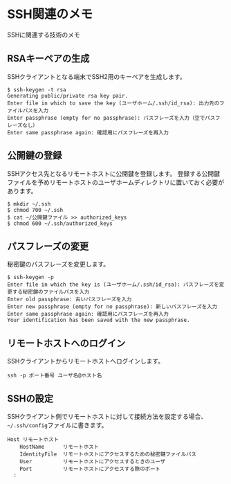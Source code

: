 SSH関連のメモ
==

SSHに関連する技術のメモ

## RSAキーペアの生成
SSHクライアントとなる端末でSSH2用のキーペアを生成します。
```
$ ssh-keygen -t rsa
Generating public/private rsa key pair.
Enter file in which to save the key (ユーザホーム/.ssh/id_rsa): 出力先のファイルパスを入力
Enter passphrase (empty for no passphrase): パスフレーズを入力（空でパスフレーズなし）
Enter same passphrase again: 確認用にパスフレーズを再入力
```


## 公開鍵の登録
SSHアクセス先となるリモートホストに公開鍵を登録します。
登録する公開鍵ファイルを予めリモートホストのユーザホームディレクトリに置いておく必要があります。
```
$ mkdir ~/.ssh
$ chmod 700 ~/.ssh
$ cat ~/公開鍵ファイル >> authorized_keys
$ chmod 600 ~/.ssh/authorized_keys
```


## パスフレーズの変更
秘密鍵のパスフレーズを変更します。
```
$ ssh-keygen -p
Enter file in which the key is (ユーザホーム/.ssh/id_rsa): パスフレーズを変更する秘密鍵のファイルパスを入力
Enter old passphrase: 古いパスフレーズを入力
Enter new passphrase (empty for no passphrase): 新しいパスフレーズを入力
Enter same passphrase again: 確認用にパスフレーズを再入力
Your identification has been saved with the new passphrase.
```


## リモートホストへのログイン
SSHクライアントからリモートホストへログインします。
```
ssh -p ポート番号 ユーザ名@ホスト名
```


## SSHの設定
SSHクライアント側でリモートホストに対して接続方法を設定する場合、`` ~/.ssh/config ``ファイルに書きます。
```
Host リモートホスト
    HostName      リモートホスト
    IdentityFile  リモートホストにアクセスするための秘密鍵ファイルパス
    User          リモートホストにアクセスするときのユーザ
    Port          リモートホストにアクセスする際のポート
  :
```
